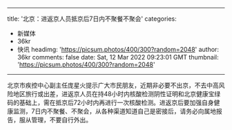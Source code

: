
---
title: '北京：进返京人员抵京后7日内不聚餐不聚会'
categories: 
 - 新媒体
 - 36kr
 - 快讯
headimg: 'https://picsum.photos/400/300?random=2048'
author: 36kr
comments: false
date: Sat, 12 Mar 2022 09:23:01 GMT
thumbnail: 'https://picsum.photos/400/300?random=2048'
---

<div>   
北京市疾控中心副主任庞星火提示广大市民朋友，近期非必要不出京，不去中高风险地区旅行或出差，进返京人员在持48小时内核酸检测阴性证明和北京健康宝绿码的基础上，需在抵京后72小时内再进行一次核酸检测。进返京后要加强自身健康监测，7日内不聚餐、不聚会，从各种渠道知道自己是密接后，请务必向属地报告，服从管理，不要自行外出。  
</div>
            
